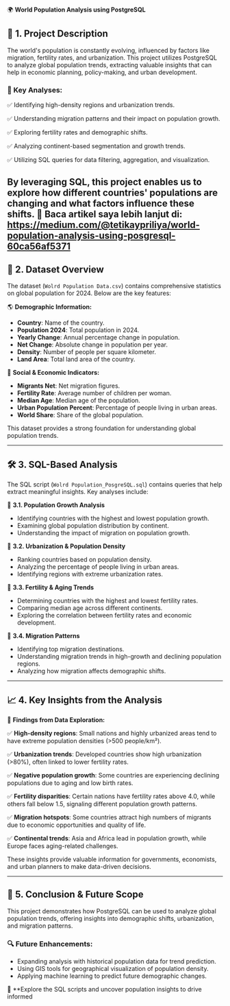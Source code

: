 🌍 **World Population Analysis using PostgreSQL**

## 📌 1. Project Description

The world's population is constantly evolving, influenced by factors like migration, fertility rates, and urbanization. This project utilizes PostgreSQL to analyze global population trends, extracting valuable insights that can help in economic planning, policy-making, and urban development.

### 🌟 Key Analyses:

✅ Identifying high-density regions and urbanization trends.

✅ Understanding migration patterns and their impact on population growth.

✅ Exploring fertility rates and demographic shifts.

✅ Analyzing continent-based segmentation and growth trends.

✅ Utilizing SQL queries for data filtering, aggregation, and visualization.

By leveraging SQL, this project enables us to explore how different countries' populations are changing and what factors influence these shifts.
📖 Baca artikel saya lebih lanjut di: https://medium.com/@tetikaypriliya/world-population-analysis-using-posgresql-60ca56af5371
---

## 📂 2. Dataset Overview

The dataset (`Wolrd Population Data.csv`) contains comprehensive statistics on global population for 2024. Below are the key features:

🌎 **Demographic Information:**
- **Country**: Name of the country.
- **Population 2024**: Total population in 2024.
- **Yearly Change**: Annual percentage change in population.
- **Net Change**: Absolute change in population per year.
- **Density**: Number of people per square kilometer.
- **Land Area**: Total land area of the country.

🚀 **Social & Economic Indicators:**
- **Migrants Net**: Net migration figures.
- **Fertility Rate**: Average number of children per woman.
- **Median Age**: Median age of the population.
- **Urban Population Percent**: Percentage of people living in urban areas.
- **World Share**: Share of the global population.

This dataset provides a strong foundation for understanding global population trends.

---

## 🛠️ 3. SQL-Based Analysis

The SQL script (`Wolrd Population_PosgreSQL.sql`) contains queries that help extract meaningful insights. Key analyses include:

🔹 **3.1. Population Growth Analysis**
- Identifying countries with the highest and lowest population growth.
- Examining global population distribution by continent.
- Understanding the impact of migration on population growth.

🔹 **3.2. Urbanization & Population Density**
- Ranking countries based on population density.
- Analyzing the percentage of people living in urban areas.
- Identifying regions with extreme urbanization rates.

🔹 **3.3. Fertility & Aging Trends**
- Determining countries with the highest and lowest fertility rates.
- Comparing median age across different continents.
- Exploring the correlation between fertility rates and economic development.

🔹 **3.4. Migration Patterns**
- Identifying top migration destinations.
- Understanding migration trends in high-growth and declining population regions.
- Analyzing how migration affects demographic shifts.

---

## 📈 4. Key Insights from the Analysis

🎯 **Findings from Data Exploration:**

✅ **High-density regions**: Small nations and highly urbanized areas tend to have extreme population densities (>500 people/km²).

✅ **Urbanization trends**: Developed countries show high urbanization (>80%), often linked to lower fertility rates.

✅ **Negative population growth**: Some countries are experiencing declining populations due to aging and low birth rates.

✅ **Fertility disparities**: Certain nations have fertility rates above 4.0, while others fall below 1.5, signaling different population growth patterns.

✅ **Migration hotspots**: Some countries attract high numbers of migrants due to economic opportunities and quality of life.

✅ **Continental trends**: Asia and Africa lead in population growth, while Europe faces aging-related challenges.

These insights provide valuable information for governments, economists, and urban planners to make data-driven decisions.

---

## 🚀 5. Conclusion & Future Scope

This project demonstrates how PostgreSQL can be used to analyze global population trends, offering insights into demographic shifts, urbanization, and migration patterns. 

### 🔍 Future Enhancements:
- Expanding analysis with historical population data for trend prediction.
- Using GIS tools for geographical visualization of population density.
- Applying machine learning to predict future demographic changes.

🔎 **Explore the SQL scripts and uncover population insights to drive informed
